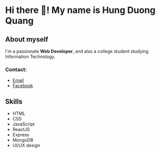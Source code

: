 # Hi there 👋! My name is Hung Duong Quang

## About myself

I'm a passionate **Web Developer**, and also a college student studying Information Technology.

### Contact:

- [Email](mailto:duongquanghung749@gmail.com)
- [Facebook](https://facebook.com/qhungg289)

## Skills

- HTML
- CSS
- JavaScript
- ReactJS
- Express
- MongoDB
- UI/UX design
